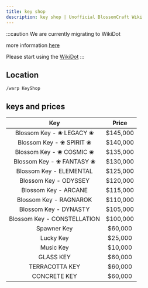 ```yaml
---
title: key shop
description: key shop | Unofficial BlossomCraft Wiki
---
```

:::caution
We are currently migrating to WikiDot

more information [here](/starter/home/)

Please start using the [WikiDot](https://unofficialblossomcraftwiki.wikidot.com/)
:::

## Location
```/warp KeyShop```
## keys and prices

|          Key          |   Price  |
|:---------------------:|:--------:|
|Blossom Key - ❀ LEGACY ❀| $145,000 |
|Blossom Key - ❀ SPIRIT ❀| $140,000 |
|Blossom Key - ❀ COSMIC ❀| $135,000 |
|Blossom Key - ❀ FANTASY ❀| $130,000 |
|Blossom Key - ELEMENTAL| $125,000 |
|Blossom Key - ODYSSEY| $120,000 |
|Blossom Key - ARCANE| $115,000 |
|Blossom Key - RAGNAROK| $110,000 |
|Blossom Key - DYNASTY| $105,000 |
|Blossom Key - CONSTELLATION| $100,000 |
|Spawner Key| $60,000 |
|Lucky Key| $25,000 |
|Music Key| $10,000 |
|GLASS KEY| $60,000 |
|TERRACOTTA KEY| $60,000 |
|CONCRETE KEY| $60,000 |